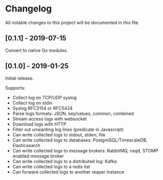 # Changelog

All notable changes to this project will be documented in this file.

## [0.1.1] - 2019-07-15

Convert to native Go modules.

## [0.1.0] - 2019-01-25

Initial release.

Supports:

- Collect log on TCP/UDP syslog
- Collect log on stdin
- Syslog RFC3154 or RFC5424
- Parse logs formats: JSON, key/values, common, combined
- Stream access logs with websocket
- Download logs with HTTP
- Filter out unwanting log lines (predicate in Javascript)
- Can write collected logs to stdout, stderr, file
- Can write collected logs to databases: PostgreSQL/TimescaleDB, Elasticsearch
- Can write collected logs to message brokers: RabbitMQ, nsqd, STOMP enabled message broker
- Can write collected logs to a distributed log: Kafka
- Can write collected logs to a redis list
- Can forward collected logs to another reaper instance

